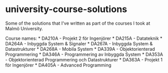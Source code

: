 # university-course-solutions
Some of the solutions that I've written as part of the courses I took at Malmö University.

Course names:
    * DA210A - Projekt 2 för Ingenjörer
    * DA215A - Datateknik
    * DA264A - Inbyggda System & Signaler
    * DA267A - Inbyggda System & Datastrukturer
    * DA268A - Mobila System
    * DA339A - Objektorienterad Programmering
    * DA346A - Programmering av Inbyggda System
    * DA353A - Objektorienterad Programmering och Datastrukturer
    * DA363A - Projekt 1 för Ingenjörer
    * DA405A - Advanced Programming
